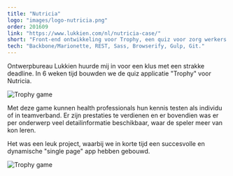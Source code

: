 ```yaml
---
title: "Nutricia"
logo: "images/logo-nutricia.png"
order: 201609
link: "https://www.lukkien.com/nl/nutricia-case/"
short: "Front-end ontwikkeling voor Trophy, een quiz voor zorg werkers."
tech: "Backbone/Marionette, REST, Sass, Browserify, Gulp, Git."
---
```


Ontwerpbureau Lukkien huurde mij in voor een klus met een strakke deadline. In 6 weken tijd bouwden we de quiz applicatie "Trophy" voor Nutricia.

![Trophy game](images/projects/nutricia01.jpg "Trophy game")

Met deze game kunnen health professionals hun kennis testen als individu of in teamverband. Er zijn prestaties te verdienen en er bovendien was er per onderwerp veel detailinformatie beschikbaar, waar de speler meer van kon leren.

Het was een leuk project, waarbij we in korte tijd een succesvolle en dynamische "single page" app hebben gebouwd.

![Trophy game](images/projects/nutricia02.jpg "Trophy game")
